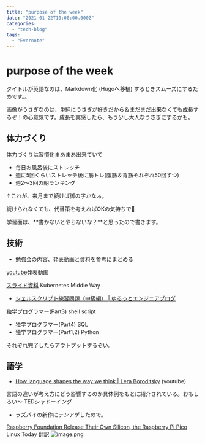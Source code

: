 ```yaml
---
title: "purpose of the week"
date: "2021-01-22T10:00:00.000Z"
categories: 
  - "tech-blog"
tags: 
  - "Evernote"
---
```


# purpose of the week

タイトルが英語なのは、Markdown化 (Hugoへ移植) するときスムーズにするためです。。

画像がうさぎなのは、単純にうさぎが好きだから＆まだまだ出来なくても成長するぞ！の心意気です。成長を実感したら、もう少し大人なうさぎにするかも。

## 体力づくり

体力づくりは習慣化まあまあ出来ていて

* 毎日お風呂後にストレッチ
* 週に5回くらいストレッチ後に筋トレ(腹筋＆背筋それぞれ50回ずつ)
* 週2〜3回の朝ランキング

↑これが、来月まで続けば御の字かなぁ。

続けられなくても、代替策を考えればOKの気持ちで💪

学習面は、**書かないとやらないな？**と思ったので書きます。

## 技術

* 勉強会の内容、発表動画と資料を参考にまとめる

[youtube発表動画](https://www.youtube.com/watch?v=KmM16GHwies&feature=youtu.be)

[スライド資料](https://speakerdeck.com/hhiroshell/kubernetes-network-fundamentals-69d5c596-4b7d-43c0-aac8-8b0e5a633fc2)
Kubernetes Middle Way
* [シェルスクリプト練習問題（中級編） | ゆるっとエンジニアブログ](http://g-network.boo.jp/wiki/2018/02/post-909/)

独学プログラマー(Part3)
shell script
* 独学プログラマー(Part4)
SQL
* 独学プログラマー(Part1,2)
Python

それぞれ完了したらアウトプットするぞい。

## 語学

* [How language shapes the way we think | Lera Boroditsky](https://www.youtube.com/watch?v=RKK7wGAYP6k) (youtube)

言語の違いが考え方にどう影響するのか具体例をもとに紹介されている。おもしろい〜
TEDシャドーイング
* ラズパイの新作にテンアゲしたので。

[Raspberry Foundation Release Their Own Silicon, the Raspberry Pi Pico](https://www.linuxtoday.com/it_management/raspberry-foundation-release-their-own-silicon-the-raspberry-pi-pico-210121015006.html)
Linux Today 翻訳
![image.png](image/image.png)
